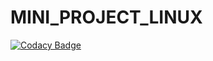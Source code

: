 # MINI_PROJECT_LINUX
[![Codacy Badge](https://api.codacy.com/project/badge/Grade/8b5de131faa3443a8a5f9f48d7d433dd)](https://app.codacy.com/gh/99002657/MINI_PROJECT_LINUX?utm_source=github.com&utm_medium=referral&utm_content=99002657/MINI_PROJECT_LINUX&utm_campaign=Badge_Grade)